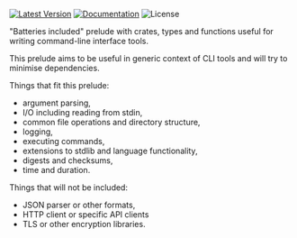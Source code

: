 [![Latest Version]][crates.io] [![Documentation]][docs.rs] ![License]

"Batteries included" prelude with crates, types and functions useful for writing command-line interface tools.

This prelude aims to be useful in generic context of CLI tools and will try to minimise dependencies.

Things that fit this prelude:
* argument parsing,
* I/O including reading from stdin,
* common file operations and directory structure,
* logging,
* executing commands,
* extensions to stdlib and language functionality,
* digests and checksums,
* time and duration.

Things that will not be included:
* JSON parser or other formats,
* HTTP client or specific API clients
* TLS or other encryption libraries.

[crates.io]: https://crates.io/crates/cotton
[Latest Version]: https://img.shields.io/crates/v/cotton.svg
[Documentation]: https://docs.rs/cotton/badge.svg
[docs.rs]: https://docs.rs/cotton
[License]: https://img.shields.io/crates/l/cotton.svg
